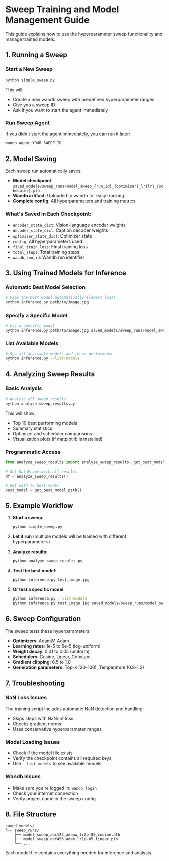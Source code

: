 # Sweep Training and Model Management Guide

This guide explains how to use the hyperparameter sweep functionality and manage trained models.

## 1. Running a Sweep

### Start a New Sweep
```bash
python simple_sweep.py
```

This will:
- Create a new wandb sweep with predefined hyperparameter ranges
- Give you a sweep ID
- Ask if you want to start the agent immediately

### Run Sweep Agent
If you didn't start the agent immediately, you can run it later:
```bash
wandb agent YOUR_SWEEP_ID
```

## 2. Model Saving

Each sweep run automatically saves:
- **Model checkpoint**: `saved_models/sweep_runs/model_sweep_{run_id}_{optimizer}_lr{lr}_{scheduler}.pth`
- **Wandb artifact**: Uploaded to wandb for easy tracking
- **Complete config**: All hyperparameters and training metrics

### What's Saved in Each Checkpoint:
- `encoder_state_dict`: Vision-language encoder weights
- `decoder_state_dict`: Caption decoder weights
- `optimizer_state_dict`: Optimizer state
- `config`: All hyperparameters used
- `final_train_loss`: Final training loss
- `total_steps`: Total training steps
- `wandb_run_id`: Wandb run identifier

## 3. Using Trained Models for Inference

### Automatic Best Model Selection
```bash
# Uses the best model automatically (lowest loss)
python inference.py path/to/image.jpg
```

### Specify a Specific Model
```bash
# Use a specific model
python inference.py path/to/image.jpg saved_models/sweep_runs/model_sweep_abc123_adamw_lr2e-05_cosine.pth
```

### List Available Models
```bash
# See all available models and their performance
python inference.py --list-models
```

## 4. Analyzing Sweep Results

### Basic Analysis
```bash
# Analyze all sweep results
python analyze_sweep_results.py
```

This will show:
- Top 10 best performing models
- Summary statistics
- Optimizer and scheduler comparisons
- Visualization plots (if matplotlib is installed)

### Programmatic Access
```python
from analyze_sweep_results import analyze_sweep_results, get_best_model_path

# Get DataFrame with all results
df = analyze_sweep_results()

# Get path to best model
best_model = get_best_model_path()
```

## 5. Example Workflow

1. **Start a sweep**:
   ```bash
   python simple_sweep.py
   ```

2. **Let it run** (multiple models will be trained with different hyperparameters)

3. **Analyze results**:
   ```bash
   python analyze_sweep_results.py
   ```

4. **Test the best model**:
   ```bash
   python inference.py test_image.jpg
   ```

5. **Or test a specific model**:
   ```bash
   python inference.py --list-models
   python inference.py test_image.jpg saved_models/sweep_runs/model_sweep_xyz789_adam_lr3e-05_linear.pth
   ```

## 6. Sweep Configuration

The sweep tests these hyperparameters:
- **Optimizers**: AdamW, Adam
- **Learning rates**: 1e-5 to 5e-5 (log-uniform)
- **Weight decay**: 0.01 to 0.05 (uniform)
- **Schedulers**: Cosine, Linear, Constant
- **Gradient clipping**: 0.5 to 1.0
- **Generation parameters**: Top-k (20-100), Temperature (0.8-1.2)

## 7. Troubleshooting

### NaN Loss Issues
The training script includes automatic NaN detection and handling:
- Skips steps with NaN/Inf loss
- Checks gradient norms
- Uses conservative hyperparameter ranges

### Model Loading Issues
- Check if the model file exists
- Verify the checkpoint contains all required keys
- Use `--list-models` to see available models

### Wandb Issues
- Make sure you're logged in: `wandb login`
- Check your internet connection
- Verify project name in the sweep config

## 8. File Structure

```
saved_models/
└── sweep_runs/
    ├── model_sweep_abc123_adamw_lr2e-05_cosine.pth
    ├── model_sweep_def456_adam_lr1e-05_linear.pth
    └── ...
```

Each model file contains everything needed for inference and analysis. 